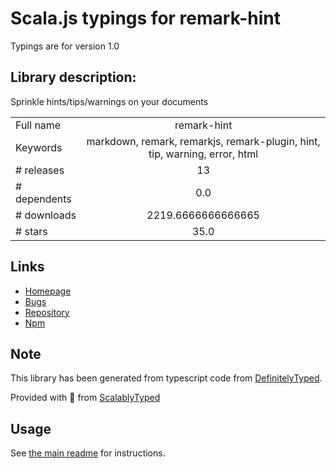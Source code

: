 
# Scala.js typings for remark-hint

Typings are for version 1.0

## Library description:
Sprinkle hints/tips/warnings on your documents

|                    |                 |
| ------------------ | :-------------: |
| Full name          | remark-hint |
| Keywords           | markdown, remark, remarkjs, remark-plugin, hint, tip, warning, error, html |
| # releases         | 13 |
| # dependents       | 0.0 |
| # downloads        | 2219.6666666666665 |
| # stars            | 35.0 |

## Links
- [Homepage](https://github.com/sergioramos/remark-hint#readme)
- [Bugs](https://github.com/sergioramos/remark-hint/issues)
- [Repository](https://github.com/sergioramos/remark-hint)
- [Npm](https://www.npmjs.com/package/remark-hint)
    


## Note
This library has been generated from typescript code from [DefinitelyTyped](https://definitelytyped.org).

Provided with :purple_heart: from [ScalablyTyped](https://github.com/oyvindberg/ScalablyTyped)

## Usage
See [the main readme](../../readme.md) for instructions.


